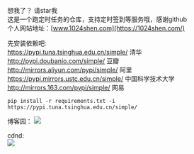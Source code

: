 想我了？ 请star我  
这是一个跑定时任务的仓库，支持定时签到等服务哦，感谢github  
个人网站地址：[www.1024shen.com](https://1024shen.com/)

先安装依赖吧:   
https://pypi.tuna.tsinghua.edu.cn/simple/ 清华  
http://pypi.doubanio.com/simple/ 豆瓣  
http://mirrors.aliyun.com/pypi/simple/ 阿里  
https://pypi.mirrors.ustc.edu.cn/simple/ 中国科学技术大学  
http://mirrors.163.com/pypi/simple/ 网易  

```angular2html
pip install -r requirements.txt -i https://pypi.tuna.tsinghua.edu.cn/simple/
```

博客园：
![](https://img2023.cnblogs.com/blog/2466361/202212/2466361-20221208182656762-1298240916.png)

cdnd:  
![](https://img-blog.csdnimg.cn/2049460a205a4b869ce2c66ee58a38c0.png)